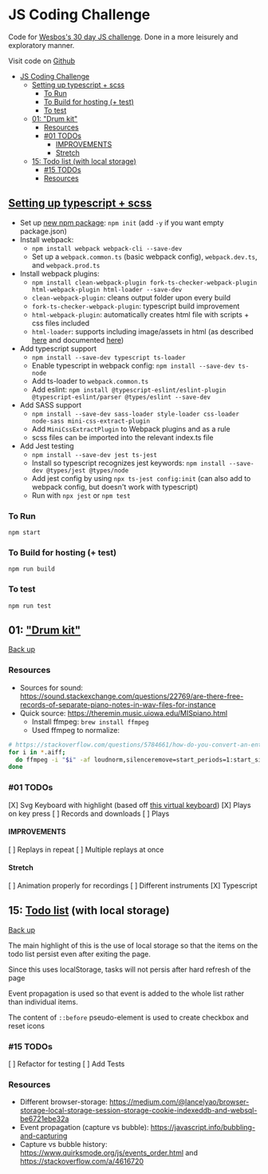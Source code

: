 # JS Coding Challenge

Code for [Wesbos's 30 day JS challenge](https://javascript30.com). Done in a more leisurely and exploratory manner.

Visit code on [Github](https://github.com/cssherry/jschallenge)

- [JS Coding Challenge](#js-coding-challenge)
  - [Setting up typescript + scss](#setting-up-typescript--scss)
    - [To Run](#to-run)
    - [To Build for hosting (+ test)](#to-build-for-hosting--test)
    - [To test](#to-test)
  - [01: "Drum kit"](#01-drum-kit)
    - [Resources](#resources)
    - [#01 TODOs](#01-todos)
      - [IMPROVEMENTS](#improvements)
      - [Stretch](#stretch)
  - [15: Todo list (with local storage)](#15-todo-list-with-local-storage)
    - [#15 TODOs](#15-todos)
    - [Resources](#resources-1)

## [Setting up typescript + scss](https://javascript.plainenglish.io/webpack-in-2021-typescript-jest-sass-eslint-7b4640842e27)

- Set up [new npm package](https://docs.npmjs.com/cli/v7/commands/npm-init): `npm init` (add `-y` if you want empty package.json)
- Install webpack:
  - `npm install webpack webpack-cli --save-dev`
  - Set up a `webpack.common.ts` (basic webpack config), `webpack.dev.ts`, and `webpack.prod.ts`
- Install webpack plugins:
  - `npm install clean-webpack-plugin fork-ts-checker-webpack-plugin html-webpack-plugin html-loader --save-dev`
  - `clean-webpack-plugin`: cleans output folder upon every build
  - `fork-ts-checker-webpack-plugin`: typescript build improvement
  - `html-webpack-plugin`: automatically creates html file with scripts + css files included
  - `html-loader`: supports including image/assets in html (as described [here](https://stackoverflow.com/questions/47126503/how-to-load-images-through-webpack-when-using-htmlwebpackplugin) and documented [here](https://webpack.js.org/loaders/html-loader/))
- Add typescript support
  - `npm install --save-dev typescript ts-loader`
  - Enable typescript in webpack config: `npm install --save-dev ts-node`
  - Add ts-loader to `webpack.common.ts`
  - Add eslint: `npm install @typescript-eslint/eslint-plugin @typescript-eslint/parser @types/eslint --save-dev`
- Add SASS support
  - `npm install --save-dev sass-loader style-loader css-loader node-sass mini-css-extract-plugin`
  - Add `MiniCssExtractPlugin` to Webpack plugins and as a rule
  - scss files can be imported into the relevant index.ts file
- Add Jest testing
  - `npm install --save-dev jest ts-jest`
  - Install so typescript recognizes jest keywords: `npm install --save-dev @types/jest @types/node`
  - Add jest config by using `npx ts-jest config:init` (can also add to webpack config, but doesn't work with typescript)
  - Run with `npx jest` or `npm test`

### To Run

`npm start`

### To Build for hosting (+ test)

`npm run build`

### To test

`npm run test`

## 01: ["Drum kit"](demo/01-drum-kit.html)

[Back up](#js-coding-challenge)

### Resources

- Sources for sound: https://sound.stackexchange.com/questions/22769/are-there-free-records-of-separate-piano-notes-in-wav-files-for-instance
- Quick source: https://theremin.music.uiowa.edu/MISpiano.html
  - Install ffmpeg: `brew install ffmpeg`
  - Used ffmpeg to normalize:

```bash
# https://stackoverflow.com/questions/5784661/how-do-you-convert-an-entire-directory-with-ffmpeg + https://sound.stackexchange.com/questions/22769/are-there-free-records-of-separate-piano-notes-in-wav-files-for-instance
for i in *.aiff;
  do ffmpeg -i "$i" -af loudnorm,silenceremove=start_periods=1:start_silence=0.05:start_threshold=-40dB,afade=out:st=3:d=1.5,afade=in:st=0:d=0.05 -to 4.5 "converted/${i%.*}.mp3"
done
```

### #01 TODOs

[X] Svg Keyboard with highlight (based off [this virtual keyboard](https://virtualpiano.net/))
[X] Plays on key press
[ ] Records and downloads
[ ] Plays

#### IMPROVEMENTS

[ ] Replays in repeat
[ ] Multiple replays at once

#### Stretch

[ ] Animation properly for recordings
[ ] Different instruments
[X] Typescript

## 15: [Todo list](demo/15-todo.html) (with local storage)

[Back up](#js-coding-challenge)

The main highlight of this is the use of local storage so that the items on the todo list persist even after exiting the page.

Since this uses localStorage, tasks will not persis after hard refresh of the page

Event propagation is used so that event is added to the whole list rather than individual items.

The content of `::before` pseudo-element is used to create checkbox and reset icons

### #15 TODOs

[ ] Refactor for testing
[ ] Add Tests

### Resources

- Different browser-storage: <https://medium.com/@lancelyao/browser-storage-local-storage-session-storage-cookie-indexeddb-and-websql-be6721ebe32a>
- Event propagation (capture vs bubble): <https://javascript.info/bubbling-and-capturing>
- Capture vs bubble history: <https://www.quirksmode.org/js/events_order.html> and <https://stackoverflow.com/a/4616720>
